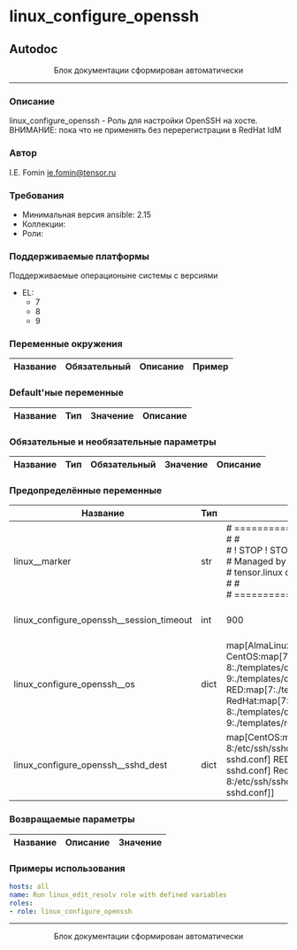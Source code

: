 linux_configure_openssh
=========

## Autodoc

<p style="text-align: center;">Блок документации сформирован автоматически</p>

---

### Описание

linux_configure_openssh - Роль для настройки OpenSSH на хосте. ВНИМАНИЕ: пока что не применять без перерегистрации в RedHat IdM

### Автор

I.E. Fomin <ie.fomin@tensor.ru>

### Требования

- Минимальная версия ansible: 2.15
- Коллекции:
- Роли:

### Поддерживаемые платформы

Поддерживаемые операционыне системы с версиями

- EL:
  - 7
  - 8
  - 9

### Переменные окружения

| Название         | Обязательный             | Описание         | Пример       |
| ------------------------ | ------------------------------------ | ------------------------ | ------------------ |

### Default'ные переменные

| Название         | Тип    | Значение         | Описание         |
| ------------------------ | --------- | ------------------------ | ------------------------ |

### Обязательные и необязательные параметры

| Название         | Тип    | Обязательный             | Значение         | Описание         |
| ------------------------ | --------- | ------------------------------------ | ------------------------ | ------------------------ |

### Предопределённые переменные

| Название                                 | Тип    | Значение                                                                                                                                                                                                                                                                                                                                                             | Описание                                                                                                                                      |
| ------------------------------------------------ | --------- | ---------------------------------------------------------------------------------------------------------------------------------------------------------------------------------------------------------------------------------------------------------------------------------------------------------------------------------------------------------------------------- | ----------------------------------------------------------------------------------------------------------------------------------------------------- |
| linux__marker                            | str    | # ======================= #<br>#                         #<br># ! STOP ! STOP ! STOP !  #<br>#     Managed by AWX:     #<br># tensor.linux collection #<br>#                         #<br># ======================= #<br>                                                                                                                                            | Баннер коллекции tensor.linux                                                                                                                 |
| linux_configure_openssh__session_timeout | int    | 900                                                                                                                                                                                                                                                                                                                                                                  | Значение таймаута сессии в template.                                                                                                          |
| linux_configure_openssh__os              | dict   | map[AlmaLinux:map[9:./templates/centos_9/sshd_config.j2] CentOS:map[7:./templates/centos_7/sshd_config.j2 8:./templates/centos_8/sshd_config.j2 9:./templates/centos_9/sshd_config.j2] RED:map[7:./templates/centos_9/sshd_config.j2] RedHat:map[7:./templates/centos_7/sshd_config.j2 8:./templates/centos_8/sshd_config.j2 9:./templates/redhat_9/sshd_config.j2]] | Словарь из названий дистрибутивов ОС и их версий, содержащих пути к конфигам.                                                                 |
| linux_configure_openssh__sshd_dest       | dict   | map[CentOS:map[7:/etc/ssh/sshd_config 8:/etc/ssh/sshd_config 9:/etc/ssh/sshd_config.d/99-sshd.conf] RED:map[7:/etc/ssh/sshd_config.d/99-sshd.conf] RedHat:map[7:/etc/ssh/sshd_config 8:/etc/ssh/sshd_config 9:/etc/ssh/sshd_config.d/30-sshd.conf]]                                                                                                                  | Переменная содержащая местонахождение sshd конфига                                                                                            |


### Возвращаемые параметры
| Название         | Описание         | Значение         |
| ------------------------ | ------------------------ | ------------------------ |


### Примеры использования

```yaml
hosts: all
name: Run linux_edit_resolv role with defined variables
roles:
- role: linux_configure_openssh
```


---
<p style="text-align: center;">Блок документации сформирован автоматически</p>
